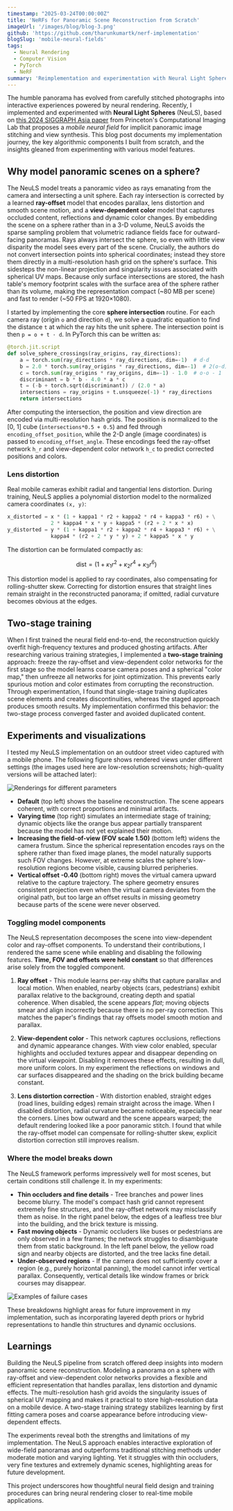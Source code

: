 ```yaml
---
timestamp: "2025-03-24T00:00:00Z"
title: 'NeRFs for Panoramic Scene Reconstruction from Scratch'
imageUrl: '/images/blog/blog-3.png'
github: 'https://github.com/tharunkumartk/nerf-implementation'
blogSlug: 'mobile-neural-fields'
tags:
  - Neural Rendering
  - Computer Vision
  - PyTorch
  - NeRF
summary: 'Reimplementation and experimentation with Neural Light Spheres (NeuLS), exploring mobile neural fields for implicit panoramic image stitching and view synthesis.'
---
```


The humble panorama has evolved from carefully stitched photographs into interactive experiences powered by neural rendering. Recently, I implemented and experimented with **Neural Light Spheres** (NeuLS), based on [this 2024 SIGGRAPH Asia paper](https://light.princeton.edu/wp-content/uploads/2024/09/neuls_paper.pdf) from Princeton's Computational Imaging Lab that proposes a _mobile neural field_ for implicit panoramic image stitching and view synthesis. This blog post documents my implementation journey, the key algorithmic components I built from scratch, and the insights gleaned from experimenting with various model features.

## Why model panoramic scenes on a sphere?

The NeuLS model treats a panoramic video as rays emanating from the camera and intersecting a unit sphere. Each ray intersection is corrected by a learned **ray-offset** model that encodes parallax, lens distortion and smooth scene motion, and a **view-dependent color** model that captures occluded content, reflections and dynamic color changes. By embedding the scene on a sphere rather than in a 3-D volume, NeuLS avoids the sparse sampling problem that volumetric radiance fields face for outward-facing panoramas. Rays always intersect the sphere, so even with little view disparity the model sees every part of the scene. Crucially, the authors do not convert intersection points into spherical coordinates; instead they store them directly in a multi-resolution hash grid on the sphere's surface. This sidesteps the non-linear projection and singularity issues associated with spherical UV maps. Because only surface intersections are stored, the hash table's memory footprint scales with the surface area of the sphere rather than its volume, making the representation compact (~80 MB per scene) and fast to render (~50 FPS at 1920×1080).

I started by implementing the core **sphere intersection** routine. For each camera ray (origin `o` and direction `d`), we solve a quadratic equation to find the distance `t` at which the ray hits the unit sphere. The intersection point is then `p = o + t · d`. In PyTorch this can be written as:

```python
@torch.jit.script
def solve_sphere_crossings(ray_origins, ray_directions):
    a = torch.sum(ray_directions * ray_directions, dim=-1)  # d·d
    b = 2.0 * torch.sum(ray_origins * ray_directions, dim=-1)  # 2(o·d)
    c = torch.sum(ray_origins * ray_origins, dim=-1) - 1.0  # o·o - 1
    discriminant = b * b - 4.0 * a * c
    t = (-b + torch.sqrt(discriminant)) / (2.0 * a)
    intersections = ray_origins + t.unsqueeze(-1) * ray_directions
    return intersections
```

After computing the intersection, the position and view direction are encoded via multi-resolution hash grids. The position is normalized to the [0, 1] cube (`intersections*0.5 + 0.5`) and fed through `encoding_offset_position`, while the 2-D angle (image coordinates) is passed to `encoding_offset_angle`. These encodings feed the ray-offset network `h_r` and view-dependent color network `h_c` to predict corrected positions and colors.

### Lens distortion

Real mobile cameras exhibit radial and tangential lens distortion. During training, NeuLS applies a polynomial distortion model to the normalized camera coordinates `(x, y)`:

```python
x_distorted = x * (1 + kappa1 * r2 + kappa2 * r4 + kappa3 * r6) + \
              2 * kappa4 * x * y + kappa5 * (r2 + 2 * x * x)
y_distorted = y * (1 + kappa1 * r2 + kappa2 * r4 + kappa3 * r6) + \
              kappa4 * (r2 + 2 * y * y) + 2 * kappa5 * x * y
```

The distortion can be formulated compactly as:

$$\text{dist} = (1 + \kappa_1 r^2 + \kappa_2 r^4 + \kappa_3 r^6)$$

This distortion model is applied to ray coordinates, also compensating for rolling-shutter skew. Correcting for distortion ensures that straight lines remain straight in the reconstructed panorama; if omitted, radial curvature becomes obvious at the edges.

## Two-stage training

When I first trained the neural field end-to-end, the reconstruction quickly overfit high-frequency textures and produced ghosting artifacts. After researching various training strategies, I implemented a **two-stage training** approach: freeze the ray-offset and view-dependent color networks for the first stage so the model learns coarse camera poses and a spherical "color map," then unfreeze all networks for joint optimization. This prevents early spurious motion and color estimates from corrupting the reconstruction. Through experimentation, I found that single-stage training duplicates scene elements and creates discontinuities, whereas the staged approach produces smooth results. My implementation confirmed this behavior: the two-stage process converged faster and avoided duplicated content.

## Experiments and visualizations

I tested my NeuLS implementation on an outdoor street video captured with a mobile phone. The following figure shows rendered views under different settings (the images used here are low-resolution screenshots; high-quality versions will be attached later):

![Renderings for different parameters](/images/blog/mobile-nerfs/renderings.png)

- **Default** (top left) shows the baseline reconstruction. The scene appears coherent, with correct proportions and minimal artifacts.  
- **Varying time** (top right) simulates an intermediate stage of training; dynamic objects like the orange bus appear partially transparent because the model has not yet explained their motion.  
- **Increasing the field-of-view (FOV scale 1.50)** (bottom left) widens the camera frustum. Since the spherical representation encodes rays on the sphere rather than fixed image planes, the model naturally supports such FOV changes. However, at extreme scales the sphere's low-resolution regions become visible, causing blurred peripheries.  
- **Vertical offset -0.40** (bottom right) moves the virtual camera upward relative to the capture trajectory. The sphere geometry ensures consistent projection even when the virtual camera deviates from the original path, but too large an offset results in missing geometry because parts of the scene were never observed.

### Toggling model components

The NeuLS representation decomposes the scene into view-dependent color and ray-offset components. To understand their contributions, I rendered the same scene while enabling and disabling the following features. **Time, FOV and offsets were held constant** so that differences arise solely from the toggled component. 

1. **Ray offset** - This module learns per-ray shifts that capture parallax and local motion. When enabled, nearby objects (cars, pedestrians) exhibit parallax relative to the background, creating depth and spatial coherence. When disabled, the scene appears _flat_; moving objects smear and align incorrectly because there is no per-ray correction. This matches the paper's findings that ray offsets model smooth motion and parallax.

2. **View-dependent color** - This network captures occlusions, reflections and dynamic appearance changes. With view color enabled, specular highlights and occluded textures appear and disappear depending on the virtual viewpoint. Disabling it removes these effects, resulting in dull, more uniform colors. In my experiment the reflections on windows and car surfaces disappeared and the shading on the brick building became constant.

3. **Lens distortion correction** - With distortion enabled, straight edges (road lines, building edges) remain straight across the image. When I disabled distortion, radial curvature became noticeable, especially near the corners. Lines bow outward and the scene appears warped; the default rendering looked like a poor panoramic stitch. I found that while the ray-offset model can compensate for rolling-shutter skew, explicit distortion correction still improves realism.

### Where the model breaks down

The NeuLS framework performs impressively well for most scenes, but certain conditions still challenge it. In my experiments:

- **Thin occluders and fine details** - Tree branches and power lines become blurry. The model's compact hash grid cannot represent extremely fine structures, and the ray-offset network may misclassify them as noise. In the right panel below, the edges of a leafless tree blur into the building, and the brick texture is missing.  
- **Fast moving objects** - Dynamic occluders like buses or pedestrians are only observed in a few frames; the network struggles to disambiguate them from static background. In the left panel below, the yellow road sign and nearby objects are distorted, and the tree lacks fine detail.  
- **Under-observed regions** - If the camera does not sufficiently cover a region (e.g., purely horizontal panning), the model cannot infer vertical parallax. Consequently, vertical details like window frames or brick courses may disappear.

![Examples of failure cases](/images/blog/mobile-nerfs/failure-modes.png)


These breakdowns highlight areas for future improvement in my implementation, such as incorporating layered depth priors or hybrid representations to handle thin structures and dynamic occlusions.

## Learnings

Building the NeuLS pipeline from scratch offered deep insights into modern panoramic scene reconstruction. Modeling a panorama on a sphere with ray-offset and view-dependent color networks provides a flexible and efficient representation that handles parallax, lens distortion and dynamic effects. The multi-resolution hash grid avoids the singularity issues of spherical UV mapping and makes it practical to store high-resolution data on a mobile device. A two-stage training strategy stabilizes learning by first fitting camera poses and coarse appearance before introducing view-dependent effects. 

The experiments reveal both the strengths and limitations of my implementation. The NeuLS approach enables interactive exploration of wide-field panoramas and outperforms traditional stitching methods under moderate motion and varying lighting. Yet it struggles with thin occluders, very fine textures and extremely dynamic scenes, highlighting areas for future development. 


This project underscores how thoughtful neural field design and training procedures can bring neural rendering closer to real-time mobile applications.